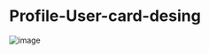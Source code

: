 # Profile-User-card-desing
![image](https://user-images.githubusercontent.com/76132974/151086599-dae93657-5ca6-40fc-b4f8-4f52b70fea42.png)
